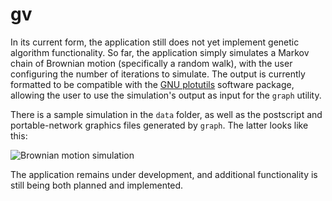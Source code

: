 
# gv

In its current form, the application still does not yet implement genetic algorithm functionality. So far, the application simply simulates a Markov chain of Brownian motion (specifically a random walk), with the user configuring the number of iterations to simulate. The output is currently formatted to be compatible with the [GNU plotutils](https://www.gnu.org/software/plotutils/) software package, allowing the user to use the simulation's output as input for the `graph` utility.

There is a sample simulation in the `data` folder, as well as the postscript and portable-network graphics files generated by `graph`. The latter looks like this:

![Brownian motion simulation](https://i.imgur.com/klpxaZ7.png)

The application remains under development, and additional functionality is still being both planned and implemented.
